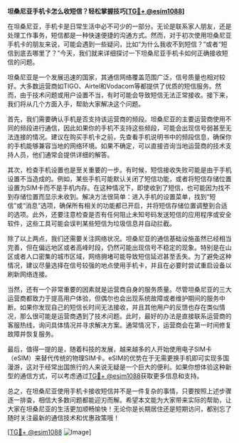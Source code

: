 **坦桑尼亚手机卡怎么收短信？轻松掌握技巧[[TG💪+ @esim1088](https://t.me/s/esim1088)]**

在坦桑尼亚，手机卡是日常生活中必不可少的一部分。无论是联系家人朋友，还是处理工作事务，短信都是一种快速便捷的沟通方式。然而，对于初次使用坦桑尼亚手机卡的朋友来说，可能会遇到一些疑问，比如“为什么我收不到短信？”或者“短信到底去哪里了？”今天，我们就来详细探讨一下坦桑尼亚手机卡如何正确接收短信的问题。

坦桑尼亚是一个发展迅速的国家，其通信网络覆盖范围广泛，信号质量也相对较好。大多数运营商如TIGO、Airtel和Vodacom等都提供了优质的短信服务。然而，由于技术问题或用户设置不当，有时可能会导致短信无法正常接收。接下来，我们将从几个方面入手，帮助大家解决这个问题。

首先，我们需要确认手机是否支持该运营商的频段。坦桑尼亚的主要运营商使用不同的频段进行通信，因此如果你的手机不支持这些频段，可能会出现信号弱甚至无法连接的情况。建议在购买手机卡之前，先查看手机说明书中的频段信息，确保你的手机能够兼容当地的网络环境。如果不确定，可以直接咨询当地运营商的技术支持人员，他们通常会提供详细的解答。

其次，检查手机设置也是至关重要的一步。有时候，短信接收失败可能是由于手机设置不当造成的。例如，某些手机可能默认关闭了短信功能，或者将短信存储位置设置为SIM卡而不是手机内存。在这种情况下，即使收到了短信，也可能因为找不到存储位置而显示未收到。解决方法很简单：进入手机的设置菜单，找到“短信”或“消息”选项，确保所有相关的功能都已开启，并将短信存储位置调整到合适的选项。此外，还要注意检查是否有任何阻止未知号码发送短信的应用程序或安全软件，这些工具可能会误判某些短信为垃圾信息并自动拦截。

除了以上两点，我们还需要关注网络状况。坦桑尼亚的通信基础设施虽然已经相当完善，但在偏远地区或者高峰时段，仍然可能出现信号不稳定的现象。特别是在山区或者人口密集的城市区域，网络拥堵可能导致短信延迟甚至丢失。为了避免这种情况，建议尽量选择在信号较强的地点使用手机卡，并且在必要时尝试重启设备以刷新网络连接。

当然，还有一个非常重要的因素就是运营商自身的服务质量。尽管坦桑尼亚的三大运营商都致力于提高用户体验，但偶尔也会出现系统故障或者维护期间的服务中断。如果你发现自己的短信长时间无法接收，并且其他用户的反馈也存在类似情况，那么很可能是运营商遇到了技术问题。此时，最好的办法是直接联系运营商的客服热线，询问具体情况并寻求解决方案。通常情况下，运营商会在第一时间修复故障并恢复服务。

最后，值得一提的是，随着科技的发展，越来越多的人开始使用电子SIM卡（eSIM）来替代传统的物理SIM卡。eSIM的优势在于无需更换手机即可实现多国漫游，这对于经常出国旅行的人来说无疑是一个巨大的便利。如果你想体验这种新型的通信方式，可以考虑通过[TG💪+ @esim1088](https://t.me/s/esim1088)获取更多信息和支持。

总之，在坦桑尼亚使用手机卡接收短信并不是一件复杂的事情，只要按照上述步骤逐一排查，相信大多数问题都能迎刃而解。希望本文能为大家带来实际的帮助，让大家在坦桑尼亚的生活更加顺畅愉快！无论你是长期居住还是短期访问，都别忘了随时关注最新的通信技术和优惠政策哦！

[[TG💪+ @esim1088](https://t.me/s/esim1088) ![Image](https://i.postimg.cc/4NQfJmqS/Snipaste-2025-05-13-00-14-12.png)]